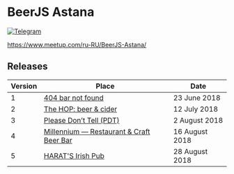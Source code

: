 # BeerJS Astana

[![Telegram](https://img.shields.io/badge/telegram-join%20chat-blue.svg?style=flat)](https://telegram.me/beerjsastana)

https://www.meetup.com/ru-RU/BeerJS-Astana/

## Releases

| Version | Place                                                                           | Date              |
| ------- | ------------------------------------------------------------------------------- | ----------------- |
| 1       | [404 bar not found](https://www.instagram.com/404barnotfound/)                  | 23 June 2018      |
| 2       | [The HOP: beer & cider](https://www.instagram.com/the_hop_bar/)                 | 12 July 2018      |
| 3       | [Please Don’t Tell (PDT)](http://go.2gis.com/if8j22)                            | 2 August 2018     |
| 4       | [Millennium — Restaurant & Craft Beer Bar](https://millenniumbar.kz/)           | 16 August 2018    |
| 5       | [HARAT'S Irish Pub](https://astana.restoran.kz/pub/84688-harat-s)               | 28 August 2018    |